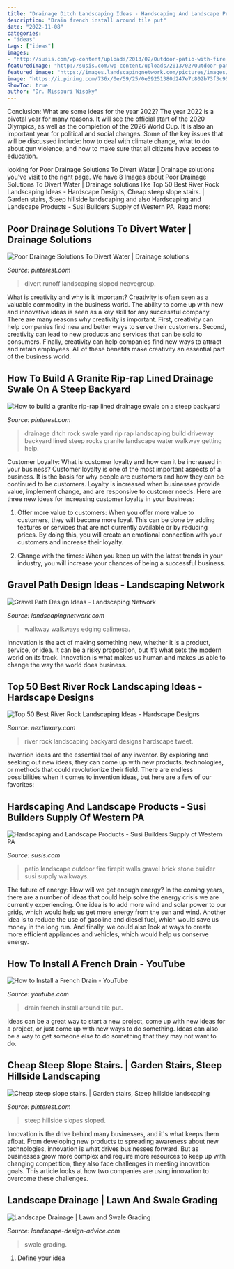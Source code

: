 ```yaml
---
title: "Drainage Ditch Landscaping Ideas - Hardscaping And Landscape Products"
description: "Drain french install around tile put"
date: "2022-11-08"
categories:
- "ideas"
tags: ["ideas"]
images:
- "http://susis.com/wp-content/uploads/2013/02/Outdoor-patio-with-fire.jpg"
featuredImage: "http://susis.com/wp-content/uploads/2013/02/Outdoor-patio-with-fire.jpg"
featured_image: "https://images.landscapingnetwork.com/pictures/images/900x705Max/walkway-and-path_4/gravel-path-red-gravel-landscaping-network_5446.JPG"
image: "https://i.pinimg.com/736x/0e/59/25/0e59251380d247e7c802b73f3c958906--drainage-ditch-yard-drainage.jpg?b=t"
ShowToc: true
author: "Dr. Missouri Wisoky"
---
```



Conclusion: What are some ideas for the year 2022?
The year 2022 is a pivotal year for many reasons. It will see the official start of the 2020 Olympics, as well as the completion of the 2026 World Cup. It is also an important year for political and social changes. Some of the key issues that will be discussed include: how to deal with climate change, what to do about gun violence, and how to make sure that all citizens have access to education.

	

		
looking for Poor Drainage Solutions To Divert Water | Drainage solutions you've visit to the right page. We have 8 Images about Poor Drainage Solutions To Divert Water | Drainage solutions like Top 50 Best River Rock Landscaping Ideas - Hardscape Designs, Cheap steep slope stairs. | Garden stairs, Steep hillside landscaping and also Hardscaping and Landscape Products - Susi Builders Supply of Western PA. Read more:
		
    
## Poor Drainage Solutions To Divert Water | Drainage Solutions

<img loading=lazy src="https://i.pinimg.com/736x/83/ed/ea/83edeab04b4403755fbed927cf6cb8d7.jpg" onerror="this.onerror=null;this.src='https://tse2.mm.bing.net/th?id=OIP.V0Z55FezdTYsE36SBogK7wAAAA&amp;pid=15.1';" alt="Poor Drainage Solutions To Divert Water | Drainage solutions">

_Source: pinterest.com_

>divert runoff landscaping sloped neavegroup. 

	

What is creativity and why is it important?
Creativity is often seen as a valuable commodity in the business world. The ability to come up with new and innovative ideas is seen as a key skill for any successful company. There are many reasons why creativity is important. First, creativity can help companies find new and better ways to serve their customers. Second, creativity can lead to new products and services that can be sold to consumers. Finally, creativity can help companies find new ways to attract and retain employees. All of these benefits make creativity an essential part of the business world.

    
## How To Build A Granite Rip-rap Lined Drainage Swale On A Steep Backyard

<img loading=lazy src="https://i.pinimg.com/736x/0e/59/25/0e59251380d247e7c802b73f3c958906--drainage-ditch-yard-drainage.jpg?b=t" onerror="this.onerror=null;this.src='https://tse2.mm.bing.net/th?id=OIP.EDtoiq2t_TbByk1Ila7nrQHaJ3&amp;pid=15.1';" alt="How to build a granite rip-rap lined drainage swale on a steep backyard">

_Source: pinterest.com_

>drainage ditch rock swale yard rip rap landscaping build driveway backyard lined steep rocks granite landscape water walkway getting help. 

	

Customer Loyalty: What is customer loyalty and how can it be increased in your business?
Customer loyalty is one of the most important aspects of a business. It is the basis for why people are customers and how they can be continued to be customers. Loyalty is increased when businesses provide value, implement change, and are responsive to customer needs. Here are three new ideas for increasing customer loyalty in your business:
1. Offer more value to customers: When you offer more value to customers, they will become more loyal. This can be done by adding features or services that are not currently available or by reducing prices. By doing this, you will create an emotional connection with your customers and increase their loyalty.

2. Change with the times: When you keep up with the latest trends in your industry, you will increase your chances of being a successful business.

    
## Gravel Path Design Ideas - Landscaping Network

<img loading=lazy src="https://images.landscapingnetwork.com/pictures/images/900x705Max/walkway-and-path_4/gravel-path-red-gravel-landscaping-network_5446.JPG" onerror="this.onerror=null;this.src='https://tse4.mm.bing.net/th?id=OIP.q6ngJMoDshkWcnPkxoq_fwHaJ3&amp;pid=15.1';" alt="Gravel Path Design Ideas - Landscaping Network">

_Source: landscapingnetwork.com_

>walkway walkways edging calimesa. 

	

Innovation is the act of making something new, whether it is a product, service, or idea. It can be a risky proposition, but it’s what sets the modern world on its track. Innovation is what makes us human and makes us able to change the way the world does business.

    
## Top 50 Best River Rock Landscaping Ideas - Hardscape Designs

<img loading=lazy src="http://nextluxury.com/wp-content/uploads/river-rock-landscaping-design-ideas-for-backyard-1.jpg" onerror="this.onerror=null;this.src='https://tse3.mm.bing.net/th?id=OIP.9FgzDuIGtZVgmcGJfRMLrgAAAA&amp;pid=15.1';" alt="Top 50 Best River Rock Landscaping Ideas - Hardscape Designs">

_Source: nextluxury.com_

>river rock landscaping backyard designs hardscape tweet. 

	

Invention ideas are the essential tool of any inventor. By exploring and seeking out new ideas, they can come up with new products, technologies, or methods that could revolutionize their field. There are endless possibilities when it comes to invention ideas, but here are a few of our favorites:

    
## Hardscaping And Landscape Products - Susi Builders Supply Of Western PA

<img loading=lazy src="http://susis.com/wp-content/uploads/2013/02/Outdoor-patio-with-fire.jpg" onerror="this.onerror=null;this.src='https://tse2.mm.bing.net/th?id=OIP.1lC8WfFXHCGBD86U9laYrwHaJ4&amp;pid=15.1';" alt="Hardscaping and Landscape Products - Susi Builders Supply of Western PA">

_Source: susis.com_

>patio landscape outdoor fire firepit walls gravel brick stone builder susi supply walkways. 

	

The future of energy: How will we get enough energy?
In the coming years, there are a number of ideas that could help solve the energy crisis we are currently experiencing. One idea is to add more wind and solar power to our grids, which would help us get more energy from the sun and wind. Another idea is to reduce the use of gasoline and diesel fuel, which would save us money in the long run. And finally, we could also look at ways to create more efficient appliances and vehicles, which would help us conserve energy.

    
## How To Install A French Drain - YouTube

<img loading=lazy src="http://i1.ytimg.com/vi/vCkY6tPWWGE/maxresdefault.jpg" onerror="this.onerror=null;this.src='https://tse3.mm.bing.net/th?id=OIP.IniUEukCsHKsxYeI7nyWKAHaEK&amp;pid=15.1';" alt="How to Install a French Drain - YouTube">

_Source: youtube.com_

>drain french install around tile put. 

	

Ideas can be a great way to start a new project, come up with new ideas for a project, or just come up with new ways to do something. Ideas can also be a way to get someone else to do something that they may not want to do.

    
## Cheap Steep Slope Stairs. | Garden Stairs, Steep Hillside Landscaping

<img loading=lazy src="https://i.pinimg.com/736x/59/e6/0c/59e60cc4fbab0f0cc07c3a4fd7d94958.jpg" onerror="this.onerror=null;this.src='https://tse4.mm.bing.net/th?id=OIP.1ZhVguA1H0CNZnEA3-dZ9gHaL4&amp;pid=15.1';" alt="Cheap steep slope stairs. | Garden stairs, Steep hillside landscaping">

_Source: pinterest.com_

>steep hillside slopes sloped. 

	

Innovation is the drive behind many businesses, and it's what keeps them afloat. From developing new products to spreading awareness about new technologies, innovation is what drives businesses forward. But as businesses grow more complex and require more resources to keep up with changing competition, they also face challenges in meeting innovation goals. This article looks at how two companies are using innovation to overcome these challenges.

    
## Landscape Drainage | Lawn And Swale Grading

<img loading=lazy src="https://www.landscape-design-advice.com/images/landscape-drainage-lawn-and-swale-grading-21223098.jpg" onerror="this.onerror=null;this.src='https://tse1.mm.bing.net/th?id=OIP.j3pfs4AAmEw6j_7ktqaRCwHaFj&amp;pid=15.1';" alt="Landscape Drainage | Lawn and Swale Grading">

_Source: landscape-design-advice.com_

>swale grading. 

	

1. Define your idea

